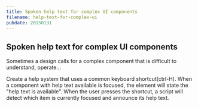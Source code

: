 ```yaml
---
title: Spoken help text for complex UI components
filename: help-text-for-complex-ui
pubdate: 20150131 
---
```


<h2 data-page-title="Spoken help text for complex UI components">Spoken help text for complex UI components</h2>

Sometimes a design calls for a complex component that is difficult to understand, operate...

Create a help system that uses a common keyboard shortcut(ctrl-H). When a component with help text available is focused, the element will state the "help text is available". When the user presses the shortcut, a script will detect which item is currently focused and announce its help text.
